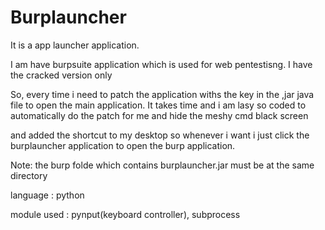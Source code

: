 # Burplauncher

It is a app launcher application.

I am have burpsuite application which is used for web pentestisng.
I have the cracked version only

So, every time i need to patch the application withs the key in the ,jar java file to open the main
application.
It takes time and i am lasy
so coded to automatically do the patch for me and hide the meshy cmd black screen 

and added the shortcut to my desktop so whenever i want i just click the burplauncher application to open 
the burp application.

Note: the burp folde which contains burplauncher.jar must be at the same directory

language : python

module used : pynput(keyboard controller), subprocess


